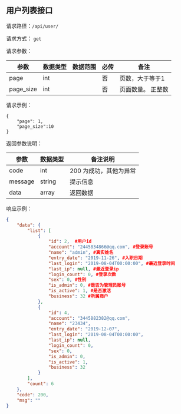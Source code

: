 ## 用户列表接口



请求路径：`/api/user/`

请求方式： `get`

请求参数： 

| 参数      | 数据类型 | 数据范围 | 必传 | 备注                                             |
| --------- | -------- | -------- | ---- | ------------------------------------------------ |
| page | int      |          | 否   | 页数，大于等于1                  |
| page_size | int      |          | 否   | 页面数量。 正整数                     |



请求示例：

```
{
    "page": 1,
    "page_size":10
}
```



返回参数说明：

| 参数    | 数据类型 | 备注说明               |
| ------- | -------- | ---------------------- |
| code    | int      | 200 为成功，其他为异常 |
| message | string   | 提示信息               |
| data    | array    | 返回数据               |

响应示例：

```json
{
    "data": {
        "list": [
            {
                "id": 2,  #用户id
                "account": "2445834866@qq.com", #登录账号
                "name": "admin", #真实姓名
                "entry_date": "2019-11-26", #入职日期
                "last_login": "2019-08-04T00:00:00", #最近登录时间
                "last_ip": null, #最近登录ip
                "login_count": 0, #登录次数
                "sex": 0, #性别
                "is_admin": 0, #是否为管理员账号
                "is_active": 1, #是否激活
                "business": 32 #所属商户
            },
            {
                "id": 4,
                "account": "3445882382@qq.com",
                "name": "23434",
                "entry_date": "2019-12-07",
                "last_login": "2019-08-04T00:00:00",
                "last_ip": null,
                "login_count": 0,
                "sex": 0,
                "is_admin": 0,
                "is_active": 1,
                "business": 32
            }
        ],
        "count": 6
    },
    "code": 200,
    "msg": ""
}
```